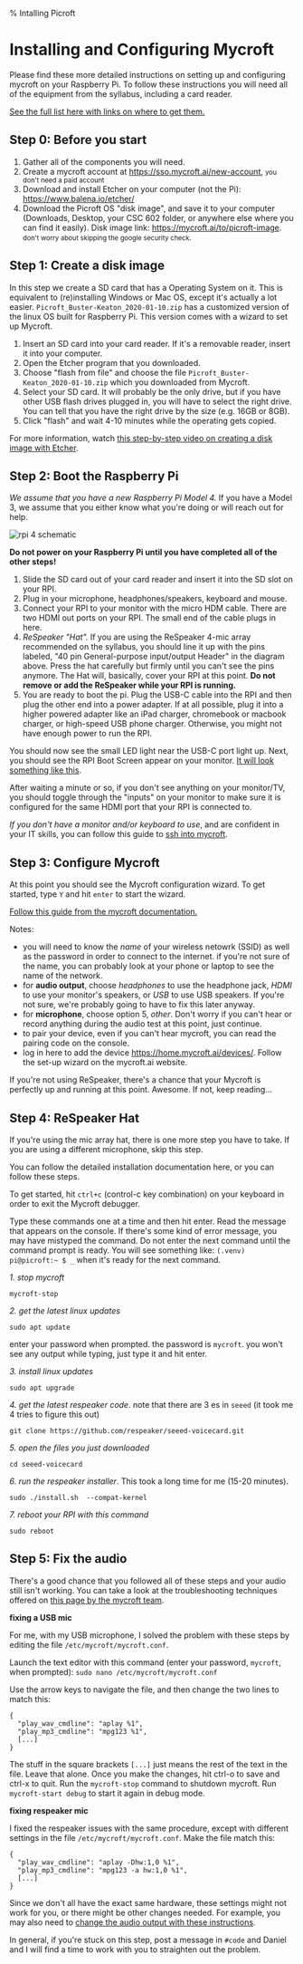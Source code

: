 % Intalling Picroft

<style>
.sourceCode { padding-top: 1em;padding-bottom: 1em;}
footer {display: none}
</style>

Installing and Configuring Mycroft
===================================


Please find these more detailed instructions on setting up and configuring
mycroft on your Raspberry Pi. To follow these instructions you will need
all of the equipment from the syllabus, including a card reader.

[See the full list here with links on where to get them.](https://mcuringa.github.io/adelphi-ed-tech-courses/intro-to-programming_python.html#required-hardware)

Step 0: Before you start
-------------------------

1. Gather all of the components you will need.
2. Create a mycroft account at <https://sso.mycroft.ai/new-account>, <small>you don't need a paid account</small>
3. Download and install Etcher on your computer (not the Pi): <https://www.balena.io/etcher/>
4. Download the Picroft OS "disk image", and save it to your computer (Downloads,
   Desktop, your CSC 602 folder, or anywhere else where you can find it easily).
   Disk image link: <https://mycroft.ai/to/picroft-image>. <small>don't worry about skipping the google security check.</small>

Step 1: Create a disk image
----------------------------
In this step we create a SD card that has a Operating System on it. This is
equivalent to (re)installing Windows or Mac OS, except it's actually a lot easier.
``Picroft_Buster-Keaton_2020-01-10.zip`` has a customized version of the linux
OS built for Raspberry Pi. This version comes with a wizard to set up Mycroft.

1. Insert an SD card into your card reader. If it's a removable reader,
   insert it into your computer.
2. Open the Etcher program that you downloaded.
3. Choose "flash from file" and choose the file ``Picroft_Buster-Keaton_2020-01-10.zip`` which you downloaded from Mycroft.
4. Select your SD card. It will probably be the only drive, but if you have
   other USB flash drives plugged in, you will have to select the right drive.
   You can tell that you have the right drive by the size (e.g. 16GB or 8GB).
5. Click "flash" and wait 4-10 minutes while the operating gets copied.

For more information, watch [this step-by-step video on creating a disk image with Etcher](https://www.youtube.com/watch?v=PijX8GDco-g).

Step 2: Boot the Raspberry Pi
-----------------------------
_We assume that you have a new Raspberry Pi Model 4._ If you have a Model 3,
we assume that you either know what you're doing or will reach out for help.

<img src="https://keytosmart.com/wp-content/uploads/2019/10/rpi-4-hardware-overview-1024x599.jpg" alt="rpi 4 schematic">

**Do not power on your Raspberry Pi until you have completed all of the other steps!**

1. Slide the SD card out of your card reader and insert it into the SD slot on your RPI.
2. Plug in your microphone, headphones/speakers, keyboard and mouse.
3. Connect your RPI to your monitor with the micro HDM cable. There are two
   HDMI out ports on your RPI. The small end of the cable plugs in here.
4. _ReSpeaker "Hat"._ If you are using the ReSpeaker 4-mic array recommended on
   the syllabus, you should line it up with the pins labeled,
   "40 pin General-purpose input/output Header" in the diagram above. Press the
   hat carefully but firmly until you can't see the pins anymore. The Hat will,
   basically, cover your RPI at this point. **Do not remove or add the ReSpeaker
   while your RPI is running.**
5. You are ready to boot the pi. Plug the USB-C cable into the RPI and then
   plug the other end into a power adapter. If at all possible, plug it into
   a higher powered adapter like an iPad charger, chromebook or macbook charger,
   or high-speed USB phone charger. Otherwise, you might not have enough power
   to run the RPI.

You should now see the small LED light near the USB-C port light up. Next,
you should see the RPI Boot Screen appear on your monitor.
[It will look something like this](https://raspberrycoulis.files.wordpress.com/2015/10/raspi2boot.jpg?w=1400).

After waiting a minute or so, if you don't see anything on your monitor/TV, you
should toggle through the "inputs" on your monitor to make sure it is configured
for the same HDMI port that your RPI is connected to.

_If you don't have a monitor and/or keyboard to use_, and are confident in your IT
skills, you can follow this guide to [ssh into mycroft](https://mycroft-ai.gitbook.io/docs/using-mycroft-ai/get-mycroft/picroft#ssh-into-picroft).

Step 3: Configure Mycroft
-------------------------

At this point you should see the Mycroft configuration wizard. To get started,
type `Y` and hit `enter` to start the wizard.

[Follow this guide from the mycroft documentation.](https://mycroft-ai.gitbook.io/docs/using-mycroft-ai/get-mycroft/picroft#setting-up-picroft)

Notes:

- you will need to know the _name_ of your wireless netowrk (SSID) as well as the password in order to connect to the internet. if you're not sure of the name, you can probably look at your phone or laptop to see the name of the network.
- for **audio output**, choose _headphones_ to use the headphone jack, _HDMI_ to use your monitor's speakers, or _USB_ to use USB speakers. If you're not sure, we're probably going to have to fix this later anyway.
- for **microphone**, choose option 5, _other_. Don't worry if you can't hear or record anything during the audio test at this point, just continue.
- to pair your device, even if you can't hear mycroft, you can read the pairing code on the console.
- log in here to add the device <https://home.mycroft.ai/devices/>. Follow the set-up wizard on the mycroft.ai website.

If you're not using ReSpeaker, there's a chance that your Mycroft is perfectly up and running at this point. Awesome. If not, keep reading...


Step 4: ReSpeaker Hat
---------------------
If you're using the mic array hat, there is one more step you have to take. If
you are using a different microphone, skip this step.

You can follow the detailed installation documentation here, or you can
follow these steps.

To get started, hit ``ctrl+c`` (control-c key combination) on your keyboard
in order to exit the Mycroft debugger.

Type these commands one at a time and then hit enter. Read the message that
appears on the console. If there's some kind of error message, you may
have mistyped the command. Do not enter the next command until the command
prompt is ready. You will see something like: ``(.venv) pi@picroft:~ $ _``
when it's ready for the next command.

_1. stop mycroft_

~~~~~~~~~~~~~~~~~~~{.bash}
mycroft-stop
~~~~~~~~~~~~~~~~~~~

_2. get the latest linux updates_

~~~~~~~~~~~~~~~~~~~{.bash}
sudo apt update
~~~~~~~~~~~~~~~~~~~

enter your password when prompted. the password is `mycroft`. you won't see any output while typing, just type it and hit enter.

_3. install linux updates_

~~~~~~~~~~~~~~~~~~~{.bash}
sudo apt upgrade
~~~~~~~~~~~~~~~~~~~

_4. get the latest respeaker code_. note that there are 3 es in `seeed` (it took me 4 tries to figure this out)

~~~~~~~~~~~~~~~~~~~{.bash}
git clone https://github.com/respeaker/seeed-voicecard.git
~~~~~~~~~~~~~~~~~~~

_5. open the files you just downloaded_

~~~~~~~~~~~~~~~~~~~{.bash}
cd seeed-voicecard
~~~~~~~~~~~~~~~~~~~

_6. run the respeaker installer_. This took a long time for me (15-20 minutes).

~~~~~~~~~~~~~~~~~~~{.bash}
sudo ./install.sh  --compat-kernel
~~~~~~~~~~~~~~~~~~~

_7. reboot your RPI with this command_

~~~~~~~~~~~~~~~~~~~{.bash}
sudo reboot
~~~~~~~~~~~~~~~~~~~


Step 5: Fix the audio
---------------------
There's a good chance that you followed all of these steps and your audio
still isn't working. You can take a look at the troubleshooting techniques
offered on [this page by the mycroft team](https://mycroft-ai.gitbook.io/docs/using-mycroft-ai/troubleshooting/audio-troubleshooting).


**fixing a USB mic**

For me, with my USB microphone, I solved the problem with these steps by editing
the file `/etc/mycroft/mycroft.conf`.

Launch the text editor with this command (enter your password, `mycroft`, when prompted):
`sudo nano /etc/mycroft/mycroft.conf`

Use the arrow keys to navigate the file, and then change the two lines to match this:

~~~~~~~~~~~~~~~~~~~{.json}
{
  "play_wav_cmdline": "aplay %1",
  "play_mp3_cmdline": "mpg123 %1",
  [...]
}
~~~~~~~~~~~~~~~~~~~

The stuff in the square brackets `[...]` just means the rest of the text in the file.
Leave that alone. Once you make the changes, hit ctrl-o to save and ctrl-x to quit.
Run the `mycroft-stop` command to shutdown mycroft. Run `mycroft-start debug`
to start it again in debug mode.


**fixing respeaker mic**

I fixed the respeaker issues with the same procedure, except with different
settings in the file `/etc/mycroft/mycroft.conf`. Make the file match this:

~~~~~~~~~~~~~~~~~~~{.json}
{
  "play_wav_cmdline": "aplay -Dhw:1,0 %1",
  "play_mp3_cmdline": "mpg123 -a hw:1,0 %1",
  [...]
}
~~~~~~~~~~~~~~~~~~~

Since we don't all have the exact same hardware, these settings might not
work for you, or there might be other changes needed. For example, you may
also need to [change the audio output with these instructions](https://www.raspberrypi.org/documentation/configuration/audio-config.md).

In general, if you're stuck on this step, post a message in `#code` and Daniel and I will find a time to work with you to straighten out the problem.
